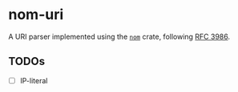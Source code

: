 # nom-uri

A URI parser implemented using the [`nom`](https://crates.io/crates/nom) crate, following [RFC 3986](https://datatracker.ietf.org/doc/html/rfc3986).

## TODOs

- [ ] IP-literal
